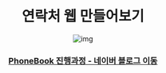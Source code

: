 <div align=center>

<h1>연락처 웹 만들어보기</h1>

![img](https://user-images.githubusercontent.com/90823418/183282290-5692ff7d-4cb4-488b-a192-4e85793c67a3.png)


### [ PhoneBook 진행과정 - 네이버 블로그 이동](https://blog.naver.com/fldh3369/222841979936)

</div>

